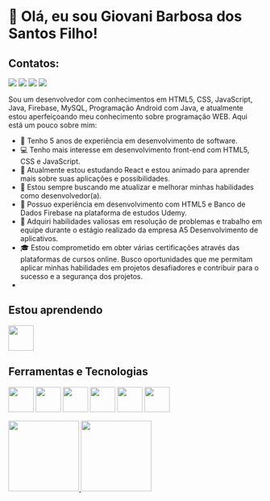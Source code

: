 # 👋 Olá, eu sou Giovani Barbosa dos Santos Filho!
## Contatos:
<div>

  <p>
<a href="https://www.instagram.com/giovani.pilo/" target="_blank"><img src="https://img.shields.io/badge/-Instagram-%23E4405F?style=for-the-badge&logo=instagram&logoColor=white" target="_blank"></a>
<a href="https://api.whatsapp.com/send?phone=5564999447268" target="_blank"><img src="https://img.shields.io/badge/WhatsApp-25D366?style=for-the-badge&logo=whatsapp&logoColor=white" target="_blank"></a>
<a href = "mailto:danigisa16@gmail.com"><img src="https://img.shields.io/badge/Gmail-D14836?style=for-the-badge&logo=gmail&logoColor=white" target="_blank"></a>
<a href="https://www.linkedin.com/in/giovani-filho-b32213198/" target="_blank"><img src="https://img.shields.io/badge/-LinkedIn-%230077B5?style=for-the-badge&logo=linkedin&logoColor=white" target="_blank"></a>   
</div>
  </p>

Sou um desenvolvedor com conhecimentos em HTML5, CSS, JavaScript, Java, Firebase, MySQL, Programação Android com Java, e atualmente estou aperfeiçoando meu conhecimento sobre programação WEB. Aqui está um pouco sobre mim:

- 🚀 Tenho 5 anos de experiência em desenvolvimento de software.
- 💻 Tenho mais interesse em desenvolvimento front-end com HTML5, CSS e JavaScript.
- 🐍 Atualmente estou estudando React e estou animado para aprender mais sobre suas aplicações e possibilidades.
- 🌟 Estou sempre buscando me atualizar e melhorar minhas habilidades como desenvolvedor(a).
- 🏢 Possuo experiência em desenvolvimento com HTML5 e Banco de Dados Firebase na plataforma de estudos Udemy. 
- 🤖 Adquiri habilidades valiosas em resolução de problemas e trabalho em equipe durante o estágio realizado da empresa A5 Desenvolvimento de aplicativos.
- 🎓 Estou comprometido em obter várias certificações através das plataformas de cursos online. Busco oportunidades que me permitam aplicar minhas habilidades em projetos desafiadores e contribuir para o sucesso e a segurança dos projetos.
- 
## Estou aprendendo
  <p>
  <img  height="50em" src="https://cdn.jsdelivr.net/gh/devicons/devicon/icons/react/react-original.svg" />
  </p>
  
## Ferramentas e Tecnologias

<div>
<p >
  <img  height="50em" src="https://cdn.jsdelivr.net/gh/devicons/devicon/icons/html5/html5-original.svg" />
  <img  height="50em" src="https://cdn.jsdelivr.net/gh/devicons/devicon/icons/androidstudio/androidstudio-original.svg" />
  <img  height="50em" src="https://cdn.jsdelivr.net/gh/devicons/devicon/icons/java/java-original.svg" />
  <img  height="50em" src="https://cdn.jsdelivr.net/gh/devicons/devicon/icons/javascript/javascript-original.svg" />
  <img  height="50em" src="https://cdn.jsdelivr.net/gh/devicons/devicon/icons/css3/css3-original.svg" />
  <i class="devicon-latex-original"></i>
  <img height="50em" src="https://cdn.jsdelivr.net/gh/devicons/devicon/icons/latex/latex-original.svg" />
          
       
</p>
<a href="https://github.com/a1a596">
<img height="140em" src="https://github-readme-stats.vercel.app/api/top-langs/?username=a1a596&layout=compact&langs_count=7&theme=dracula"/>
<img height="140em" src="https://github-readme-stats.vercel.app/api?username=a1a596&show_icons=true&theme=dracula&include_all_commits=true&count_private=true"/>
</div>
<!-- Fim do README.md -->
